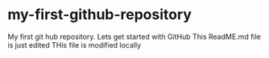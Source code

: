 # my-first-github-repository
My first git hub repository. Lets get started with GitHub
This ReadME.md file is just edited 
THis file is modified locally

